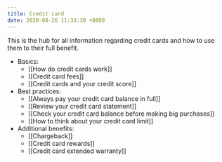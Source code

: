 ```yaml
---
title: Credit card
date: 2020-08-26 11:33:30 +0800
---
```


This is the hub for all information regarding credit cards and how to use them to their full benefit.

- Basics:
	- [[How do credit cards work]]
	- [[Credit card fees]]
	- [[Credit cards and your credit score]]
- Best practices:
	- [[Always pay your credit card balance in full]]
	- [[Review your credit card statement]]
	- [[Check your credit card balance before making big purchases]]
	- [[How to think about your credit card limit]]
- Additional benefits: 
	- [[Chargeback]]
	- [[Credit card rewards]]
	- [[Credit card extended warranty]]